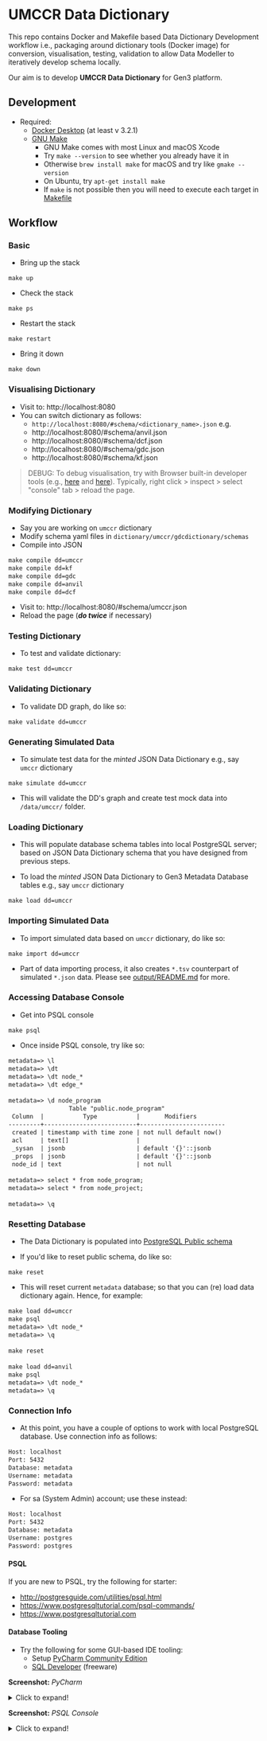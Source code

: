 # UMCCR Data Dictionary

This repo contains Docker and Makefile based Data Dictionary Development workflow i.e., packaging around dictionary tools (Docker image) for conversion, visualisation, testing, validation to allow Data Modeller to iteratively develop schema locally. 

Our aim is to develop **UMCCR Data Dictionary** for Gen3 platform. 

## Development

- Required:
  - [Docker Desktop](https://www.docker.com/products/docker-desktop) (at least v 3.2.1)
  - [GNU Make](https://www.gnu.org/software/make/)
    - GNU Make comes with most Linux and macOS Xcode
    - Try `make --version` to see whether you already have it in   
    - Otherwise `brew install make` for macOS and try like `gmake --version`
    - On Ubuntu, try `apt-get install make`
    - If `make` is not possible then you will need to execute each target in [Makefile](Makefile)

## Workflow

### Basic

- Bring up the stack
```
make up
```

- Check the stack
```
make ps
```

- Restart the stack 
```
make restart
```

- Bring it down 
```
make down
```

### Visualising Dictionary

- Visit to: http://localhost:8080
- You can switch dictionary as follows:
  - `http://localhost:8080/#schema/<dictionary_name>.json` e.g.
  - http://localhost:8080/#schema/anvil.json
  - http://localhost:8080/#schema/dcf.json 
  - http://localhost:8080/#schema/gdc.json 
  - http://localhost:8080/#schema/kf.json

> DEBUG: To debug visualisation, try with Browser built-in developer tools (e.g., [here](https://balsamiq.com/support/faqs/browserconsole/) and [here](https://developer.chrome.com/docs/devtools/console/log/)). Typically, right click > inspect > select "console" tab > reload the page.

### Modifying Dictionary

- Say you are working on `umccr` dictionary
- Modify schema yaml files in `dictionary/umccr/gdcdictionary/schemas`
- Compile into JSON
```
make compile dd=umccr
make compile dd=kf
make compile dd=gdc
make compile dd=anvil
make compile dd=dcf
```
- Visit to: http://localhost:8080/#schema/umccr.json
- Reload the page (_**do twice**_ if necessary)


### Testing Dictionary

- To test and validate dictionary:
```
make test dd=umccr
```

### Validating Dictionary

- To validate DD graph, do like so:

```
make validate dd=umccr
```

### Generating Simulated Data

- To simulate test data for the _minted_ JSON Data Dictionary e.g., say `umccr` dictionary

```
make simulate dd=umccr
```

- This will validate the DD's graph and create test mock data into `/data/umccr/` folder.

### Loading Dictionary

- This will populate database schema tables into local PostgreSQL server; based on JSON Data Dictionary schema that you have designed from previous steps.

- To load the _minted_ JSON Data Dictionary to Gen3 Metadata Database tables e.g., say `umccr` dictionary

```
make load dd=umccr
```

### Importing Simulated Data

- To import simulated data based on `umccr` dictionary, do like so:
```
make import dd=umccr
```

- Part of data importing process, it also creates `*.tsv` counterpart of simulated `*.json` data. Please see [output/README.md](output/README.md) for more.

### Accessing Database Console

- Get into PSQL console

```
make psql
```

- Once inside PSQL console, try like so:

```
metadata=> \l
metadata=> \dt
metadata=> \dt node_*
metadata=> \dt edge_*

metadata=> \d node_program
                 Table "public.node_program"
 Column  |           Type           |       Modifiers
---------+--------------------------+------------------------
 created | timestamp with time zone | not null default now()
 acl     | text[]                   |
 _sysan  | jsonb                    | default '{}'::jsonb
 _props  | jsonb                    | default '{}'::jsonb
 node_id | text                     | not null

metadata=> select * from node_program;
metadata=> select * from node_project;

metadata=> \q
```

### Resetting Database

- The Data Dictionary is populated into [PostgreSQL Public schema](https://www.postgresql.org/docs/9.6/ddl-schemas.html)

- If you'd like to reset public schema, do like so:
```
make reset
```

- This will reset current `metadata` database; so that you can (re) load data dictionary again. Hence, for example:

```
make load dd=umccr
make psql
metadata=> \dt node_*
metadata=> \q

make reset

make load dd=anvil
make psql
metadata=> \dt node_*
metadata=> \q
```

### Connection Info

- At this point, you have a couple of options to work with local PostgreSQL database. Use connection info as follows:
```
Host: localhost
Port: 5432
Database: metadata
Username: metadata
Password: metadata
```

- For sa (System Admin) account; use these instead:
```
Host: localhost
Port: 5432
Database: metadata
Username: postgres
Password: postgres
```

#### PSQL

If you are new to PSQL, try the following for starter:

- http://postgresguide.com/utilities/psql.html
- https://www.postgresqltutorial.com/psql-commands/  
- https://www.postgresqltutorial.com

#### Database Tooling

- Try the following for some GUI-based IDE tooling:
  - Setup [PyCharm Community Edition](PYCHARM.md)
  - [SQL Developer](https://www.oracle.com/tools/downloads/sqldev-downloads.html) (freeware)

**Screenshot:** _PyCharm_
<details>
  <summary>Click to expand!</summary>

  ![pycharm_ce_dbnavigator.png](assets/pycharm_ce_dbnavigator.png)
</details>

**Screenshot:** _PSQL Console_
<details>
  <summary>Click to expand!</summary>

  ![psql_console.png](assets/psql_console.png)
</details>
